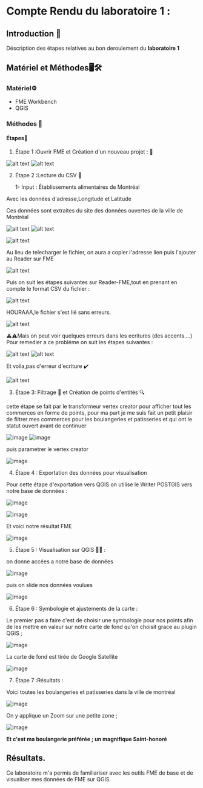 # Compte Rendu du laboratoire 1 :

## Introduction 🚀
Déscription des étapes relatives au bon deroulement du **laboratoire 1** 

## Matériel et Méthodes🖥️🛠️

### Matériel⚙️
- FME Workbench 
- QGIS
  
### Méthodes 📅

#### Étapes📝
1. Étape 1 :Ouvrir FME et Création d'un nouveau projet : 📂

![alt text][def2]
![alt text][def]

2. Étape 2 :Lecture du CSV 📖

   1- Input : Établissements alimentaires de Montréal
   
Avec les données d'adresse,Longitude et Latitude

Ces données sont extraites du site des données ouvertes de la ville de Montréal

![alt text][def3]
![alt text][def4]

   ![alt text][def5]

   Au lieu de telecharger le fichier, on aura a copier l'adresse lien puis l'ajouter au Reader sur FME

   ![alt text][def6]

Puis on suit les étapes suivantes sur Reader-FME,tout en prenant en compte le format CSV du fichier :

![alt text][def7]

HOURAAA,le fichier s'est lié sans erreurs.

![alt text][def8]

⚠️⚠️Mais on peut voir quelques erreurs dans les ecritures (des accents....)
Pour remedier a ce probléme on suit les étapes suivantes :

![alt text][def9]
![alt text][def11]

Et voila,pas d'erreur d'ecriture ✔️


![alt text][def10]

3. Étape 3: Filtrage 🧹 et  Création de points d'entités 🔍

cette étape se fait par le transformeur vertex creator pour afficher tout les commerces en forme de points,
pour ma part je me suis fait un petit plaisir de filtrer mes commerces pour les boulangeries et patisseries et qui ont le statut ouvert avant de continuer 

![image](https://github.com/user-attachments/assets/35c58bc2-56ca-4f56-a0f3-fb15b997544e)  ![image](https://github.com/user-attachments/assets/f69a1531-95c5-4513-8e6c-d849936f9e3d)

puis parametrer le vertex creator 

![image](https://github.com/user-attachments/assets/b7113dcf-8c00-4846-8a95-b38937a2386f)




4. Étape 4 : Exportation des données pour visualisation 

Pour cette étape d'exportation vers QGIS on utilise le Writer POSTGIS vers notre base de données :

![image](https://github.com/user-attachments/assets/f92b6048-2b7b-495f-aa56-634f22516826)

![image](https://github.com/user-attachments/assets/6d665f7b-be92-4967-a6ea-81a988359935)



Et voici notre résultat FME 

![image](https://github.com/user-attachments/assets/29525f88-e1d1-4e31-bdb8-2d9db79cc943)




5. Étape 5 : Visualisation sur QGIS 🎨🌐 :

on donne accées a notre base de données 


![image](https://github.com/user-attachments/assets/34d70a9f-a4d6-4421-b7fb-907d89e13608)

puis on slide nos données voulues 

![image](https://github.com/user-attachments/assets/d36de937-46a2-4778-87d2-4f4c5fa1f38f)



6. Étape 6 : Symbologie et ajustements de la carte :

  Le premier pas a faire c'est de choisir une symbologie pour nos points afin de les mettre en valeur sur notre carte de fond qu'on choisit grace au plugin QGIS ;

  ![image](https://github.com/user-attachments/assets/058e2121-c4be-41b1-8e41-7600e7149dc1)
  

   La carte de fond est tirée de Google Satellite

  ![image](https://github.com/user-attachments/assets/4484210b-db90-4f78-8757-3f3ff406b726)





7. Étape 7 :Résultats :

Voici toutes les boulangeries et patisseries dans la ville de montréal 

![image](https://github.com/user-attachments/assets/4588bd28-9846-4872-babd-420bb75603be)

On y applique un Zoom sur une petite zone ;

![image](https://github.com/user-attachments/assets/1a421075-ee76-4c4d-a469-90d9f4f559f6)


**Et c'est ma boulangerie préférée ; un magnifique Saint-honoré**



## Résultats.

Ce laboratoire m'a permis de familiariser avec les outils FME de base et de visualiser mes données de FME sur QGIS.



[def]: image-1.png
[def2]: image.png
[def3]: image-4.png
[def4]: image-3.png
[def5]: image-2.png
[def6]: image-5.png
[def7]: image-7.png
[def8]: image-9.png
[def9]: image-10.png
[def10]: image-12.png
[def11]: image-11.png
